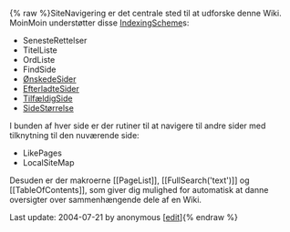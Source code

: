 {% raw %}SiteNavigering er det centrale sted til at udforske denne Wiki.
MoinMoin understøtter disse
[IndexingScheme](http://www.usemod.com/cgi-bin/mb.pl?IndexingScheme "MeatBall")s:

- SenesteRettelser
- TitelListe
- OrdListe
- FindSide
- [ØnskedeSider](/%C3%98nskedeSider)
- [EfterladteSider](https://blog.inductorsoftware.com/docsproto/missing/EfterladteSider)
- [TilfældigSide](/Tilf%C3%A6ldigSide)
- [SideStørrelse](/SideSt%C3%B8rrelse)

I bunden af hver side er der rutiner til at navigere til andre sider med
tilknytning til den nuværende side:

- LikePages
- LocalSiteMap

Desuden er der makroerne \[\[PageList\]\], \[\[FullSearch('text')\]\] og
\[\[TableOfContents\]\], som giver dig mulighed for automatisk at danne
oversigter over sammenhængende dele af en Wiki.

Last update: 2004-07-21 by anonymous [[edit](https://github.com/delph-in/docs/wiki/SiteNavigering/_edit)]{% endraw %}